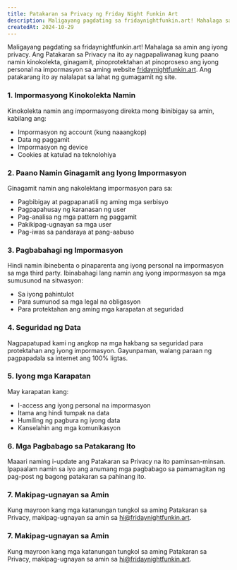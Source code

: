 ```yaml
---
title: Patakaran sa Privacy ng Friday Night Funkin Art
description: Maligayang pagdating sa fridaynightfunkin.art! Mahalaga sa amin ang iyong privacy. Ang Patakaran sa Privacy na ito ay nagpapaliwanag kung paano namin kinokolekta, ginagamit, pinoprotektahan at pinoproseso ang iyong personal na impormasyon sa aming website. Ang patakarang ito ay nalalapat sa lahat ng gumagamit ng site.
createdAt: 2024-10-29
---
```


Maligayang pagdating sa fridaynightfunkin.art! Mahalaga sa amin ang iyong privacy. Ang Patakaran sa Privacy na ito ay nagpapaliwanag kung paano namin kinokolekta, ginagamit, pinoprotektahan at pinoproseso ang iyong personal na impormasyon sa aming website [fridaynightfunkin.art](https://fridaynightfunkin.art/). Ang patakarang ito ay nalalapat sa lahat ng gumagamit ng site.

### 1. Impormasyong Kinokolekta Namin

Kinokolekta namin ang impormasyong direkta mong ibinibigay sa amin, kabilang ang:
- Impormasyon ng account (kung naaangkop)
- Data ng paggamit
- Impormasyon ng device
- Cookies at katulad na teknolohiya

### 2. Paano Namin Ginagamit ang Iyong Impormasyon

Ginagamit namin ang nakolektang impormasyon para sa:
- Pagbibigay at pagpapanatili ng aming mga serbisyo
- Pagpapahusay ng karanasan ng user
- Pag-analisa ng mga pattern ng paggamit
- Pakikipag-ugnayan sa mga user
- Pag-iwas sa pandaraya at pang-aabuso

### 3. Pagbabahagi ng Impormasyon

Hindi namin ibinebenta o pinaparenta ang iyong personal na impormasyon sa mga third party. Ibinabahagi lang namin ang iyong impormasyon sa mga sumusunod na sitwasyon:
- Sa iyong pahintulot
- Para sumunod sa mga legal na obligasyon
- Para protektahan ang aming mga karapatan at seguridad

### 4. Seguridad ng Data

Nagpapatupad kami ng angkop na mga hakbang sa seguridad para protektahan ang iyong impormasyon. Gayunpaman, walang paraan ng pagpapadala sa internet ang 100% ligtas.

### 5. Iyong mga Karapatan

May karapatan kang:
- I-access ang iyong personal na impormasyon
- Itama ang hindi tumpak na data
- Humiling ng pagbura ng iyong data
- Kanselahin ang mga komunikasyon

### 6. Mga Pagbabago sa Patakarang Ito

Maaari naming i-update ang Patakaran sa Privacy na ito paminsan-minsan. Ipapaalam namin sa iyo ang anumang mga pagbabago sa pamamagitan ng pag-post ng bagong patakaran sa pahinang ito.

### 7. Makipag-ugnayan sa Amin

Kung mayroon kang mga katanungan tungkol sa aming Patakaran sa Privacy, makipag-ugnayan sa amin sa [hi@fridaynightfunkin.art](mailto:hi@fridaynightfunkin.art).

### 7. Makipag-ugnayan sa Amin

Kung mayroon kang mga katanungan tungkol sa aming Patakaran sa Privacy, makipag-ugnayan sa amin sa [hi@fridaynightfunkin.art](mailto:hi@fridaynightfunkin.art).
